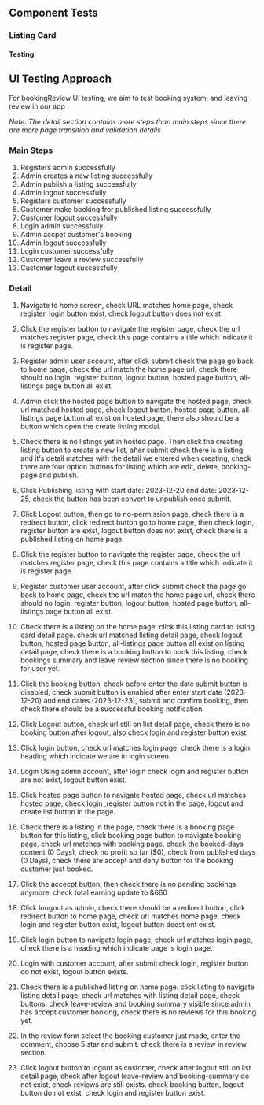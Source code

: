 ## Component Tests
### Listing Card
#### Testing 


## UI Testing Approach
For bookingReview UI testing, we aim to test booking system, and leaving review in our app

*Note: The detail section contains more steps than main steps since there are more page transition and validation details*
### Main Steps
1. Registers admin successfully
2. Admin creates a new listing successfully
3. Admin publish a listing successfully
4. Admin logout successfully
5. Registers customer successfully
6. Customer make booking fror published listing successfully
7. Customer logout successfully
8. Login admin successfully
9. Admin accpet customer's booking
10. Admin logout successfully
11. Login customer successfully
12. Customer leave a review successfully
13. Customer logout successfully

### Detail
1. Navigate to home screen, check URL matches home page, check register, login button exist, check logout button does not exist.

2. Click the register button to navigate the register page, check the url matches register page, check this page contains a title which indicate it is register page.

3. Register admin user account, after click submit check the page go back to home page, check the url match the home page url, check there should no login, register button, logout button, hosted page button, all-listings page button all exist.

4. Admin click the hosted page button to navigate the hosted page, check url matched hosted page, check logout button, hosted page button, all-listings page button all exist on hosted page, there also should be a button which open the create listing modal.

5. Check there is no listings yet in hosted page. Then click the creating listing button to create a new list, after submit check there is a listing and it's detail matches with the detail we entered when creating, check there are four option buttons for listing which are edit, delete, booking-page and publish. 

6. Click Publishing listing with start date: 2023-12-20 end date: 2023-12-25, check the button has been convert to unpublish once submit.

7. Click Logout button, then go to no-permission page, check there is a redirect button, click redirect button go to home page, then check login, register button are exist, logout button does not exist, check there is a published listing on home page.

8. Click the register button to navigate the register page, check the url matches register page, check this page contains a title which indicate it is register page.

9. Register customer user account, after click submit check the page go back to home page, check the url match the home page url, check there should no login, register button, logout button, hosted page button, all-listings page button all exist.

10. Check there is a listing on the home page. click this listing card to listing card detail page. check url matched listing detail page, check logout button, hosted page button, all-listings page button all exist on listing detail page, check there is a booking button to book this listing, check bookings summary and leave review section since there is no booking for user yet.

11. Click the booking button, check before enter the date submit button is disabled, check submit button is enabled after enter start date (2023-12-20) and end dates (2023-12-23), submit and confirm booking, then check there should be a successful booking notification. 

12. Click Logout button, check url still on list detail page, check there is no booking button after logout, also check login and register button exist.

13. Click login button, check url matches login page, check there is a login heading which indicate we are in login screen.

14. Login Using admin account, after login check login and register button are not exist, logout button exist.

15. Click hosted page button to navigate hosted page, check url matches hosted page, check login ,register button not in the page, logout and create list button in the page.

16. Check there is a listing in the page, check there is a booking page button for this listing, click booking page button to navigate booking page, check url matches with booking page, check the booked-days content (0 Days), check no profit so far ($0), check from published days (0 Days), check there are accept and deny button for the booking customer just booked.

17. Click the accecpt button, then check there is no pending bookings anymore, check total earning update to &660

18. Click lougout as admin, check there should be a redirect button, click redirect button to home page, check url matches home page. check login and register button exist, logout button doest ont exist.

19. Click login button to navigate login page, check url matches login page, check there is a heading which indicate page is login page.

20. Login with customer account, after submit check login, register button do not exist, logout button exists.

21. Check there is a published listing on home page. click listing to navigate listing detail page, check url matches with listing detail page, check buttons, check leave-review and booking summary visible since admin has accept customer booking, check there is no reviews for this booking yet.

22. In the review form select the booking customer just made, enter the comment, choose 5 star and submit. check there is a review in review section.

23. Click logout button to logout as customer, check after logout still on list detail page, check after logout leave-review and booking-summary do not exist, check reviews are still exists.
check booking button, logout button do not exist, check login and register button exist.

